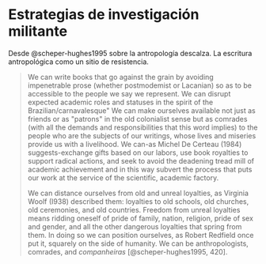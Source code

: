 # Estrategias de investigación militante

Desde @scheper-hughes1995 sobre la antropología descalza. La escritura antropológica como un sitio de resistencia.

 >
 > We can write books that go against the grain by avoiding impenetrable prose (whether postmodemist or Lacanian) so as to be accessible to the people we say we represent. We can disrupt expected academic roles and statuses in the spirit of the Brazilian/carnavalesque" We can make ourselves available not just as friends or as "patrons" in the old colonialist sense but as comrades (with all the demands and responsibilities that this word implies) to the people who are the subjects of our writings, whose lives and miseries provide us with a livelihood. We can-as Michel De Certeau (1984) suggests-exchange gifts based on our labors, use book royalties to support radical actions, and seek to avoid the deadening tread mill of academic achievement and in this way subvert the process that puts our work at the service of the scientific, academic factory.
 >
 > We can distance ourselves from old and unreal loyalties, as Virginia Woolf (I938) described them: loyalties to old schools, old churches, old ceremonies, and old countries. Freedom from unreal loyalties means ridding oneself of pride of family, nation, religion, pride of sex and gender, and all the other dangerous loyalties that spring from them. In doing so we can position ourselves, as Robert Redfield once put it, squarely on the side of humanity. We can be anthropologists, comrades, and *companheiras* [@scheper-hughes1995, 420].

